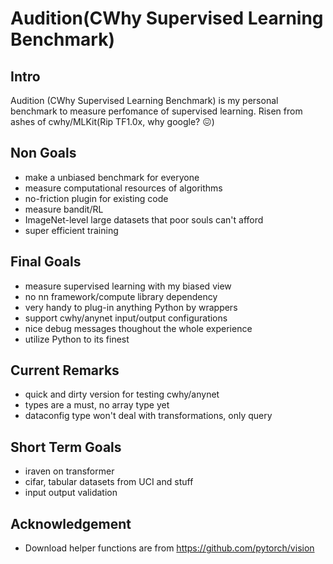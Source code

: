 # Audition(CWhy Supervised Learning Benchmark)
## Intro
Audition (CWhy Supervised Learning Benchmark) is my personal benchmark to measure perfomance of supervised learning.
Risen from ashes of cwhy/MLKit(Rip TF1.0x, why google? 😖)

## Non Goals
* make a unbiased benchmark for everyone
* measure computational resources of algorithms
* no-friction plugin for existing code
* measure bandit/RL
* ImageNet-level large datasets that poor souls can't afford
* super efficient training

## Final Goals
* measure supervised learning with my biased view
* no nn framework/compute library dependency
* very handy to plug-in anything Python by wrappers
* support cwhy/anynet input/output configurations
* nice debug messages thoughout the whole experience
* utilize Python to its finest

## Current Remarks
* quick and dirty version for testing cwhy/anynet
* types are a must, no array type yet
* dataconfig type won't deal with transformations, only query

## Short Term Goals
* iraven on transformer
* cifar, tabular datasets from UCI and stuff
* input output validation

## Acknowledgement
* Download helper functions are from https://github.com/pytorch/vision
